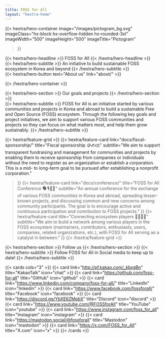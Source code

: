 ```yaml
---
title: FOSS for All
layout: "hextra-home"
---
```


{{< hextra/hero-container
  image="/images/pictogram_bg.svg"
  imageClass="hx-block hx-overflow-hidden hx-rounded-3xl"
  imageWidth="500" imageHeight="500"
  imageTitle="Pictogram"
>}}
<div class="hx-mt-12 hx-mb-6">
{{< hextra/hero-headline >}}
  FOSS for All
{{< /hextra/hero-headline >}}
</div>

<div class="hx-mt-6 hx-mb-6">
{{< hextra/hero-subtitle >}}
  An initiative to build sustainable FOSS ecosystem in Korea and beyond
{{< /hextra/hero-subtitle >}}
</div>

<div class="hx-mt-6 hx-mb-6">
{{< hextra/hero-button text="About us" link="about/" >}}
</div>

{{< /hextra/hero-container >}}

<div class="hx-mt-6 hx-mb-6">
{{< hextra/hero-section >}}
  Our goals and projects
{{< /hextra/hero-section >}}
</div>

<div class="hx-mt-6 hx-mb-6">
{{< hextra/hero-subtitle >}}
FOSS for All is an initiative started by various communities and projects in Korea and abroad to build a sustainable Free and Open Source (FOSS) ecosystem. Through the following key goals and project initiatives, we aim to support various FOSS communities and projects so they can focus on what matters most, and help them grow sustainably.
{{< /hextra/hero-subtitle >}}
</div>

{{< hextra/feature-grid >}}
  {{< hextra/feature-card
    link="docs/fiscal-sponsorship/"
    title="Fiscal sponsorship 🪙✍️⚖️"
    subtitle="We aim to support transparent fundraising and management for communities and projects by enabling them to receive sponsorship from companies or individuals without the need to register as an organization or establish a corporation. This is a mid- to long-term goal to be pursued after establishing a nonprofit corporation."
  >}}
  {{< hextra/feature-card
    link="docs/conference/"
    title="FOSS for All Conference 🗣️🎙️🧑‍💻"
    subtitle="An annual conference for the exchange of various FOSS communities in Korea and abroad, spreading lesser-known projects, and discussing common and new concerns among community participants. The goal is to encourage active and continuous participation and contribution to FOSS projects."
  >}}
  {{< hextra/feature-card 
    title="Connecting ecosystem players 🧑‍💻🤝🏢"
    subtitle="We aim to build a network among various players in the FOSS ecosystem (maintainers, contributors, enthusiasts, users, companies, related organizations, etc.), with FOSS for All serving as a catalyst in between."
  >}}
{{< /hextra/feature-grid >}}

<div class="hx-mt-6 hx-mb-6 hx-w-full">
{{< hextra/hero-section >}}
  Follow us
{{< /hextra/hero-section >}}
{{< hextra/hero-subtitle >}}
Follow FOSS for All in Social media to keep up to date!
{{< /hextra/hero-subtitle >}}

{{< cards cols="3" >}}
  {{< card link="http://pf.kakao.com/_kbxgBn" title="KakaoTalk" icon="chat" >}}
  {{< card link="https://github.com/foss-for-all" title="GitHub" icon="github" >}}
  {{< card link="https://www.linkedin.com/company/foss-for-all/" title="LinkedIn" icon="linkedin" >}}
  {{< card link="https://www.facebook.com/fossforall/" title="Facebook" icon="facebook" >}}
  {{< card link="https://discord.gg/YbXE6ZMpbX" title="Discord" icon="discord" >}}
  {{< card link="https://www.youtube.com/@FOSSforAll" title="YouTube" icon="youtube" >}}
  {{< card link="https://www.instagram.com/foss_for_all" title="Instagram" icon="instagram" >}}
  {{< card link="https://mastodon.social/@fossforall" title="Mastodon" icon="mastodon" >}}
  {{< card link="https://x.com/FOSS_for_All" title="X.com" icon="x" >}}
{{< /cards >}}
</div>
